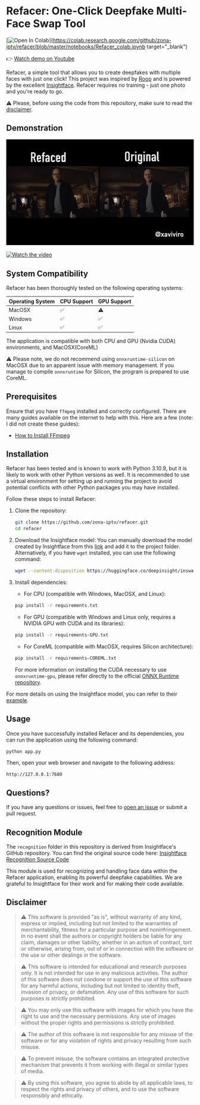 # Refacer: One-Click Deepfake Multi-Face Swap Tool

[![Open In Colab](https://colab.research.google.com/assets/colab-badge.svg)](https://colab.research.google.com/github/zona-iptv/refacer/blob/master/notebooks/Refacer_colab.ipynb target="_blank")

👉 [Watch demo on Youtube](https://youtu.be/mXk1Ox7B244)

Refacer, a simple tool that allows you to create deepfakes with multiple faces with just one click! This project was inspired by [Roop](https://github.com/s0md3v/roop) and is powered by the excellent [Insightface](https://github.com/deepinsight/insightface). Refacer requires no training - just one photo and you're ready to go.

:warning: Please, before using the code from this repository, make sure to read the [disclaimer](https://github.com/zona-iptv/refacer/tree/main#disclaimer).

## Demonstration

![demonstration](demo.gif)

[![Watch the video](https://img.youtube.com/vi/mXk1Ox7B244/maxresdefault.jpg)](https://youtu.be/mXk1Ox7B244)


## System Compatibility

Refacer has been thoroughly tested on the following operating systems:

| Operating System | CPU Support | GPU Support |
| ---------------- | ----------- | ----------- |
| MacOSX           | ✅         | :warning:         |
| Windows          | ✅         | ✅         |
| Linux            | ✅         | ✅         |

The application is compatible with both CPU and GPU (Nvidia CUDA) environments, and MacOSX(CoreML) 

:warning: Please note, we do not recommend using `onnxruntime-silicon` on MacOSX due to an apparent issue with memory management. If you manage to compile `onnxruntime` for Silicon, the program is prepared to use CoreML.

## Prerequisites

Ensure that you have `ffmpeg` installed and correctly configured. There are many guides available on the internet to help with this. Here are a few (note: I did not create these guides):

- [How to Install FFmpeg](https://www.hostinger.com/tutorials/how-to-install-ffmpeg)


## Installation

Refacer has been tested and is known to work with Python 3.10.9, but it is likely to work with other Python versions as well. It is recommended to use a virtual environment for setting up and running the project to avoid potential conflicts with other Python packages you may have installed.

Follow these steps to install Refacer:

1. Clone the repository:
    ```bash
    git clone https://github.com/zona-iptv/refacer.git
    cd refacer
    ```

2. Download the Insightface model:
   You can manually download the model created by Insightface from this [link](https://huggingface.co/deepinsight/inswapper/resolve/main/inswapper_128.onnx) and add it to the project folder. Alternatively, if you have `wget` installed, you can use the following command:
    ```bash
    wget --content-disposition https://huggingface.co/deepinsight/inswapper/resolve/main/inswapper_128.onnx
    ```

3. Install dependencies:

    * For CPU (compatible with Windows, MacOSX, and Linux):
    ```bash
    pip install -r requirements.txt
    ```

    * For GPU (compatible with Windows and Linux only, requires a NVIDIA GPU with CUDA and its libraries):
    ```bash
    pip install -r requirements-GPU.txt
    ```

     * For CoreML (compatible with MacOSX, requires Silicon architecture):
    ```bash
    pip install -r requirements-COREML.txt
    ```

    For more information on installing the CUDA necessary to use `onnxruntime-gpu`, please refer directly to the official [ONNX Runtime repository](https://github.com/microsoft/onnxruntime/).

For more details on using the Insightface model, you can refer to their [example](https://github.com/deepinsight/insightface/tree/master/examples/in_swapper).


## Usage

Once you have successfully installed Refacer and its dependencies, you can run the application using the following command:

```bash
python app.py
```

Then, open your web browser and navigate to the following address:

```
http://127.0.0.1:7680
```


## Questions?

If you have any questions or issues, feel free to [open an issue](https://github.com/xaviviro/refacer/issues/new) or submit a pull request.


## Recognition Module

The `recognition` folder in this repository is derived from Insightface's GitHub repository. You can find the original source code here: [Insightface Recognition Source Code](https://github.com/deepinsight/insightface/tree/master/web-demos/src_recognition)

This module is used for recognizing and handling face data within the Refacer application, enabling its powerful deepfake capabilities. We are grateful to Insightface for their work and for making their code available.


## Disclaimer

> :warning: This software is provided "as is", without warranty of any kind, express or implied, including but not limited to the warranties of merchantability, fitness for a particular purpose and noninfringement. In no event shall the authors or copyright holders be liable for any claim, damages or other liability, whether in an action of contract, tort or otherwise, arising from, out of or in connection with the software or the use or other dealings in the software.

> :warning: This software is intended for educational and research purposes only. It is not intended for use in any malicious activities. The author of this software does not condone or support the use of this software for any harmful actions, including but not limited to identity theft, invasion of privacy, or defamation. Any use of this software for such purposes is strictly prohibited.

> :warning: You may only use this software with images for which you have the right to use and the necessary permissions. Any use of images without the proper rights and permissions is strictly prohibited.

> :warning: The author of this software is not responsible for any misuse of the software or for any violation of rights and privacy resulting from such misuse.

> :warning: To prevent misuse, the software contains an integrated protective mechanism that prevents it from working with illegal or similar types of media.

> :warning: By using this software, you agree to abide by all applicable laws, to respect the rights and privacy of others, and to use the software responsibly and ethically.
